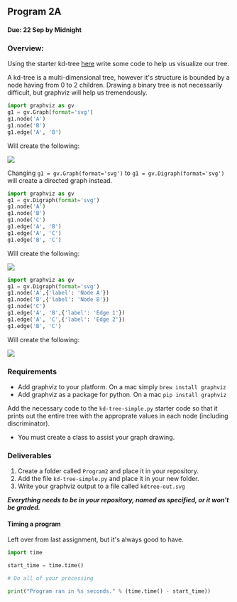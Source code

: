 ## Program 2A
#### Due: 22 Sep by Midnight

### Overview:

Using the starter kd-tree [here](https://github.com/rugbyprof/4553-Spatial-DS/blob/master/kd-tree-simple.py) write some code to help us visualize our tree. 

A kd-tree is a multi-dimensional tree, however it's structure is bounded by a node having from 0 to 2 children. Drawing
a binary tree is not necessarily difficult, but graphviz will help us tremendously. 

```python
import graphviz as gv
g1 = gv.Graph(format='svg')
g1.node('A')
g1.node('B')
g1.edge('A', 'B')
```
Will create the following:

![](http://f.cl.ly/items/0i071C3T3j0Y2R0j2Y3h/g1.png)

Changing 
`g1 = gv.Graph(format='svg')` to `g1 = gv.Digraph(format='svg')` will create a directed graph instead.

```python
import graphviz as gv
g1 = gv.Digraph(format='svg')
g1.node('A')
g1.node('B')
g1.node('C')
g1.edge('A', 'B')
g1.edge('A', 'C')
g1.edge('B', 'C')
```
Will create the following:

![](http://f.cl.ly/items/0B0v2j2r0n0L3g2o2H2f/g4.png)

```python
import graphviz as gv
g1 = gv.Digraph(format='svg')
g1.node('A',{'label': 'Node A'})
g1.node('B',{'label': 'Node B'})
g1.node('C')
g1.edge('A', 'B',{'label': 'Edge 1'})
g1.edge('A', 'C',{'label': 'Edge 2'})
g1.edge('B', 'C')
```
Will create the following:

![](http://f.cl.ly/items/3p0c1h1E252G0i1x3b2K/g5.png)


### Requirements

- Add graphviz to your platform. On a mac simply `brew install graphviz` 
- Add graphviz as a package for python. On a mac `pip install graphviz`

Add the necessary code to the `kd-tree-simple.py` starter code so that it prints out the entire tree with the approprate values in each node (including discriminator).

- You must create a class to assist your graph drawing. 

### Deliverables

1. Create a folder called `Program2` and place it in your repository.
2. Add the file `kd-tree-simple.py` and place it in your new folder.
3. Write your graphviz output to a file called `kdtree-out.svg` 

***Everything needs to be in your repository, named as specified, or it won't be graded.***


#### Timing a program 

Left over from last assignment, but it's always good to have.

```python
import time

start_time = time.time()

# Do all of your processing

print("Program ran in %s seconds." % (time.time() - start_time))
```

